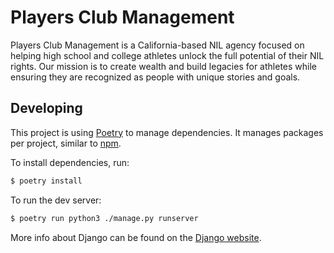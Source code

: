 # Players Club Management

Players Club Management is a California-based NIL agency focused on helping high school and college athletes unlock the full potential of their NIL rights. Our mission is to create wealth and build legacies for athletes while ensuring they are recognized as people with unique stories and goals.

## Developing

This project is using [Poetry](https://python-poetry.org/) to manage dependencies. It manages packages per project, similar to [npm](https://www.npmjs.com/).

To install dependencies, run:

```sh
$ poetry install
```

To run the dev server:

```sh
$ poetry run python3 ./manage.py runserver
```

More info about Django can be found on the [Django website](https://www.djangoproject.com/).
